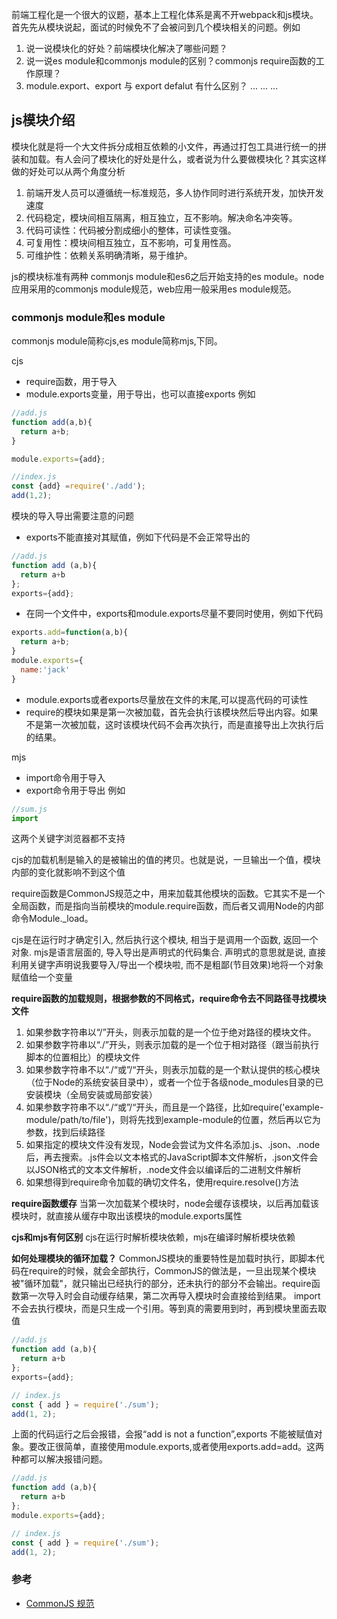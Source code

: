 
前端工程化是一个很大的议题，基本上工程化体系是离不开webpack和js模块。首先先从模块说起，面试的时候免不了会被问到几个模块相关的问题。例如
1. 说一说模块化的好处？前端模块化解决了哪些问题？
2. 说一说es module和commonjs module的区别？commonjs require函数的工作原理？
3. module.export、export 与 export defalut 有什么区别？
...
...
...

## js模块介绍
模块化就是将一个大文件拆分成相互依赖的小文件，再通过打包工具进行统一的拼装和加载。有人会问了模块化的好处是什么，或者说为什么要做模块化？其实这样做的好处可以从两个角度分析

1. 前端开发人员可以遵循统一标准规范，多人协作同时进行系统开发，加快开发速度
2. 代码稳定，模块间相互隔离，相互独立，互不影响。解决命名冲突等。
3. 代码可读性：代码被分割成细小的整体，可读性变强。
4. 可复用性：模块间相互独立，互不影响，可复用性高。
5. 可维护性：依赖关系明确清晰，易于维护。

js的模块标准有两种 commonjs module和es6之后开始支持的es module。node应用采用的commonjs module规范，web应用一般采用es module规范。

### commonjs module和es module
commonjs module简称cjs,es module简称mjs,下同。

cjs
- require函数，用于导入
- module.exports变量，用于导出，也可以直接exports
例如
```js
//add.js
function add(a,b){
  return a+b;
}

module.exports={add};

//index.js
const {add} =require('./add');
add(1,2);
```

模块的导入导出需要注意的问题
- exports不能直接对其赋值，例如下代码是不会正常导出的
```js
//add.js
function add (a,b){
  return a+b
};
exports={add};
```
- 在同一个文件中，exports和module.exports尽量不要同时使用，例如下代码
```js
exports.add=function(a,b){
  return a+b;
}
module.exports={
  name:'jack'
}
```
- module.exports或者exports尽量放在文件的末尾,可以提高代码的可读性
- require的模块如果是第一次被加载，首先会执行该模块然后导出内容。如果不是第一次被加载，这时该模块代码不会再次执行，而是直接导出上次执行后的结果。

mjs
- import命令用于导入
- export命令用于导出
例如
```js
//sum.js
import 
```
这两个关键字浏览器都不支持

cjs的加载机制是输入的是被输出的值的拷贝。也就是说，一旦输出一个值，模块内部的变化就影响不到这个值

require函数是CommonJS规范之中，用来加载其他模块的函数。它其实不是一个全局函数，而是指向当前模块的module.require函数，而后者又调用Node的内部命令Module._load。

cjs是在运行时才确定引入, 然后执行这个模块, 相当于是调用一个函数, 返回一个对象.
mjs是语言层面的, 导入导出是声明式的代码集合. 声明式的意思就是说, 直接利用关键字声明说我要导入/导出一个模块啦, 而不是粗鄙(节目效果)地将一个对象赋值给一个变量

**require函数的加载规则，根据参数的不同格式，require命令去不同路径寻找模块文件**
1. 如果参数字符串以“/”开头，则表示加载的是一个位于绝对路径的模块文件。
2. 如果参数字符串以“./”开头，则表示加载的是一个位于相对路径（跟当前执行脚本的位置相比）的模块文件
3. 如果参数字符串不以“./“或”/“开头，则表示加载的是一个默认提供的核心模块（位于Node的系统安装目录中），或者一个位于各级node_modules目录的已安装模块（全局安装或局部安装）
4. 如果参数字符串不以“./“或”/“开头，而且是一个路径，比如require('example-module/path/to/file')，则将先找到example-module的位置，然后再以它为参数，找到后续路径
5. 如果指定的模块文件没有发现，Node会尝试为文件名添加.js、.json、.node后，再去搜索。.js件会以文本格式的JavaScript脚本文件解析，.json文件会以JSON格式的文本文件解析，.node文件会以编译后的二进制文件解析
6. 如果想得到require命令加载的确切文件名，使用require.resolve()方法

**require函数缓存**
当第一次加载某个模块时，node会缓存该模块，以后再加载该模块时，就直接从缓存中取出该模块的module.exports属性

**cjs和mjs有何区别**
cjs在运行时解析模块依赖，mjs在编译时解析模块依赖

**如何处理模块的循环加载？**
CommonJS模块的重要特性是加载时执行，即脚本代码在require的时候，就会全部执行，CommonJS的做法是，一旦出现某个模块被"循环加载"，就只输出已经执行的部分，还未执行的部分不会输出。require函数第一次导入时会自动缓存结果，第二次再导入模块时会直接给到结果。
import不会去执行模块，而是只生成一个引用。等到真的需要用到时，再到模块里面去取值



```js
//add.js
function add (a,b){
  return a+b
};
exports={add};

// index.js
const { add } = require('./sum');
add(1, 2);
```
上面的代码运行之后会报错，会报“add is not a function”,exports 不能被赋值对象。要改正很简单，直接使用module.exports,或者使用exports.add=add。这两种都可以解决报错问题。

```js
//add.js
function add (a,b){
  return a+b
};
module.exports={add};

// index.js
const { add } = require('./sum');
add(1, 2);
```

### 参考
- [CommonJS 规范](http://wiki.commonjs.org/wiki/CommonJS)